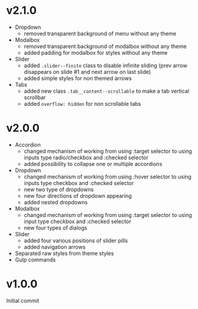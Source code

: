 # v2.1.0
- Dropdown
    - removed transparent background of menu without any theme
- Modalbox
    - removed transparent background of modalbox without any theme
    - added padding for modalbox for styles without any theme
- Slider
    - added `.slider--finite` class to disable infinite sliding (prev arrow disappears on slide #1 and next arrow on last slide)
    - added simple styles for non themed arrows
- Tabs
    - added new class `.tab__content--scrollable` to make a tab vertical scrollbar
    - added `overflow: hidden` for non scrollable tabs

# v2.0.0
- Accordion
  - changed mechanism of working from using :target selector to using inputs type radio/checkbox and :checked selector
  - added possibility to collapse one or multiple accordions
- Dropdown
  - changed mechanism of working from using :hover selector to using inputs type checkbox and :checked selector
  - new two type of dropdowns
  - new four directions of dropdown appearing
  - added nested dropdowns
- Modalbox
  - changed mechanism of working from using :target selector to using input type checkbox and :checked selector
  - new four types of dialogs
- Slider
  - added four various positions of slider pills
  - added navigation arrows
- Separated raw styles from theme styles
- Gulp commands

# v1.0.0
Initial commit
